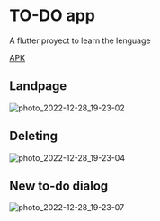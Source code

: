 # TO-DO app
A flutter proyect to learn the lenguage

[APK](https://drive.google.com/file/d/1xz1kOIffHk0Gl2JoJ25xAT3fdEoPlUIy/view?usp=share_link)



## Landpage
![photo_2022-12-28_19-23-02](https://user-images.githubusercontent.com/31373539/209862290-0502e0bc-1f1b-4da7-9b4a-68762bd259a2.jpg)

## Deleting
![photo_2022-12-28_19-23-04](https://user-images.githubusercontent.com/31373539/209862296-1f98553c-3309-464c-bf16-128d7b0846bc.jpg)

## New to-do dialog
![photo_2022-12-28_19-23-07](https://user-images.githubusercontent.com/31373539/209862298-60ab3a1b-1289-4fd6-8ba4-8efcd5caf4e2.jpg)
